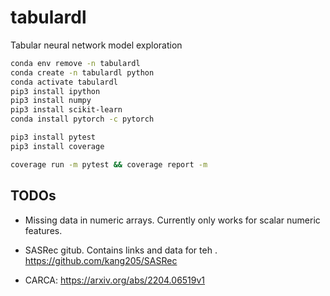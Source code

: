 # tabulardl
Tabular neural network model exploration

```bash
conda env remove -n tabulardl
conda create -n tabulardl python
conda activate tabulardl
pip3 install ipython
pip3 install numpy
pip3 install scikit-learn
conda install pytorch -c pytorch

pip3 install pytest
pip3 install coverage
```

```bash
coverage run -m pytest && coverage report -m

```

## TODOs

*  Missing data in numeric arrays. Currently only works for scalar numeric features.

* SASRec gitub. Contains links and data for teh . https://github.com/kang205/SASRec
* CARCA: https://arxiv.org/abs/2204.06519v1
